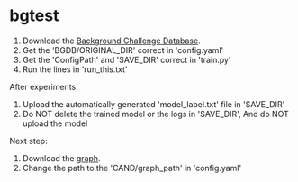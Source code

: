 # bgtest

1. Download the [Background Challenge Database](https://www.dropbox.com/s/0vv2qsc4ywb4z5v/original.tar.gz?dl=0).
2. Get the 'BGDB/ORIGINAL_DIR' correct in 'config.yaml'
3. Get the 'ConfigPath' and 'SAVE_DIR' correct in 'train.py'
4. Run the lines in 'run_this.txt'

After experiments:
1. Upload the automatically generated 'model_label.txt' file in 'SAVE_DIR'
2. Do NOT delete the trained model or the logs in 'SAVE_DIR', And do NOT upload the model




Next step:
1. Download the [graph](https://drive.google.com/drive/u/0/folders/1pM8Er3xVfHL1fl5e2KOMwd8CLtqdhaeQ).
2. Change the path to the 'CAND/graph_path' in 'config.yaml'

